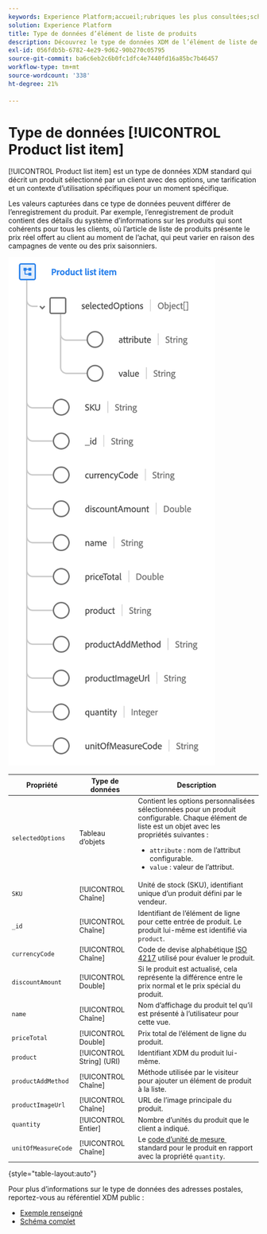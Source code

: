 ```yaml
---
keywords: Experience Platform;accueil;rubriques les plus consultées;schéma;schéma;XDM;champs;schémas;schémas;adresse;xdm:address;datatype;type de données;type de données;
solution: Experience Platform
title: Type de données d’élément de liste de produits
description: Découvrez le type de données XDM de l’élément de liste de produits.
exl-id: 056fdb5b-6782-4e29-9d62-90b270c05795
source-git-commit: ba6c6eb2c6b0fc1dfc4e7440fd16a85bc7b46457
workflow-type: tm+mt
source-wordcount: '338'
ht-degree: 21%

---
```


# Type de données [!UICONTROL Product list item]

[!UICONTROL Product list item] est un type de données XDM standard qui décrit un produit sélectionné par un client avec des options, une tarification et un contexte d’utilisation spécifiques pour un moment spécifique.

Les valeurs capturées dans ce type de données peuvent différer de l’enregistrement du produit. Par exemple, l’enregistrement de produit contient des détails du système d’informations sur les produits qui sont cohérents pour tous les clients, où l’article de liste de produits présente le prix réel offert au client au moment de l’achat, qui peut varier en raison des campagnes de vente ou des prix saisonniers.

![](../images/data-types/product-list-item.png)

| Propriété | Type de données | Description |
| --- | --- | --- |
| `selectedOptions` | Tableau d’objets | Contient les options personnalisées sélectionnées pour un produit configurable. Chaque élément de liste est un objet avec les propriétés suivantes :<ul><li>`attribute` : nom de l’attribut configurable.</li><li>`value` : valeur de l’attribut.</li></ul> |
| `SKU` | [!UICONTROL Chaîne] | Unité de stock (SKU), identifiant unique d’un produit défini par le vendeur. |
| `_id` | [!UICONTROL Chaîne] | Identifiant de l’élément de ligne pour cette entrée de produit. Le produit lui-même est identifié via `product`. |
| `currencyCode` | [!UICONTROL Chaîne] | Code de devise alphabétique [ISO 4217](https://www.iso.org/iso-4217-currency-codes.html) utilisé pour évaluer le produit. |
| `discountAmount` | [!UICONTROL Double] | Si le produit est actualisé, cela représente la différence entre le prix normal et le prix spécial du produit. |
| `name` | [!UICONTROL Chaîne] | Nom d’affichage du produit tel qu’il est présenté à l’utilisateur pour cette vue. |
| `priceTotal` | [!UICONTROL Double] | Prix total de l’élément de ligne du produit. |
| `product` | [!UICONTROL String] (URI) | Identifiant XDM du produit lui-même. |
| `productAddMethod` | [!UICONTROL Chaîne] | Méthode utilisée par le visiteur pour ajouter un élément de produit à la liste. |
| `productImageUrl` | [!UICONTROL Chaîne] | URL de l’image principale du produit. |
| `quantity` | [!UICONTROL Entier] | Nombre d’unités du produit que le client a indiqué. |
| `unitOfMeasureCode` | [!UICONTROL Chaîne] | Le [code d’unité de mesure &#x200B;](https://ucum.org/ucum) standard pour le produit en rapport avec la propriété `quantity`. |

{style="table-layout:auto"}

Pour plus d’informations sur le type de données des adresses postales, reportez-vous au référentiel XDM public :

* [Exemple renseigné](https://github.com/adobe/xdm/blob/master/components/datatypes/productlistitem.example.1.json)
* [Schéma complet](https://github.com/adobe/xdm/blob/master/components/datatypes/productlistitem.schema.json)
